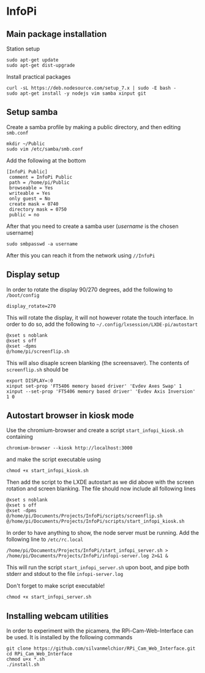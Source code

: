 # InfoPi

## Main package installation
Station setup
```
sudo apt-get update
sudo apt-get dist-upgrade
```

Install practical packages
```
curl -sL https://deb.nodesource.com/setup_7.x | sudo -E bash -
sudo apt-get install -y nodejs vim samba xinput git
```

## Setup samba
Create a samba profile by making a public directory, and then editing ```smb.conf```
```
mkdir ~/Public
sudo vim /etc/samba/smb.conf
```
Add the following at the bottom
```
[InfoPi Public]
 comment = InfoPi Public
 path = /home/pi/Public
 browseable = Yes
 writeable = Yes
 only guest = No
 create mask = 0740
 directory mask = 0750
 public = no
```
After that you need to create a samba user (*username* is the chosen username)
```
sudo smbpasswd -a username
```
After this you can reach it from the network using ```//InfoPi```

## Display setup
In order to rotate the display 90/270 degrees, add the following to ```/boot/config```
```
display_rotate=270
```
This will rotate the display, it will not however rotate the touch interface. In order to do so, add the following to ```~/.config/lxsession/LXDE-pi/autostart```
```
@xset s noblank
@xset s off
@xset -dpms
@/home/pi/screenflip.sh
```
This will also disaple screen blanking (the screensaver). The contents of ```screenflip.sh``` should be
```
export DISPLAY=:0
xinput set-prop 'FT5406 memory based driver' 'Evdev Axes Swap' 1
xinput --set-prop 'FT5406 memory based driver' 'Evdev Axis Inversion' 1 0
```

## Autostart browser in kiosk mode
Use the chromium-browser and create a script ```start_infopi_kiosk.sh``` containing 
```
chromium-browser --kiosk http://localhost:3000
```
and make the script executable using 
```
chmod +x start_infopi_kiosk.sh
```
Then add the script to the LXDE autostart as we did above with the screen rotation and screen blanking. The file should now include all following lines
```
@xset s noblank
@xset s off
@xset -dpms
@/home/pi/Documents/Projects/InfoPi/scripts/screenflip.sh
@/home/pi/Documents/Projects/InfoPi/scripts/start_infopi_kiosk.sh
```

In order to have anything to show, the node server must be running. Add the following line to ```/etc/rc.local```
```
/home/pi/Documents/Projects/InfoPi/start_infopi_server.sh > /home/pi/Documents/Projects/InfoPi/infopi-server.log 2>&1 &
```
This will run the script ```start_infopi_server.sh``` upon boot, and pipe both stderr and stdout to the file ```infopi-server.log```  

Don't forget to make script executable!
```
chmod +x start_infopi_server.sh
```

## Installing webcam utilities
In order to experiment with the picamera, the RPi-Cam-Web-Interface can be used. It is installed by the following commands
```
git clone https://github.com/silvanmelchior/RPi_Cam_Web_Interface.git
cd RPi_Cam_Web_Interface
chmod u+x *.sh
./install.sh
```